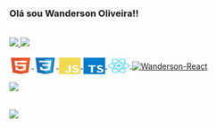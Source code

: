 ### Olá sou Wanderson Oliveira!!

<br>
<div>
  <a href="https://github.com/wanderson648">
  <img height="180em" src="https://github-readme-stats.vercel.app/api?username=wanderson648&show_icons=true&theme=dark&include_all_commits=true&count_private=true"/>
  <img height="180em" src="https://github-readme-stats.vercel.app/api/top-langs/?username=wanderson648&layout=compact&langs_count=7&theme=dark"/>
</div>
  
 <div style="display: inline_block"><br>
   <img align="center" alt="Wanderson-HTML" height="30" width="40" src="https://raw.githubusercontent.com/devicons/devicon/master/icons/html5/html5-original.svg">
   <img align="center" alt="Wanderson-CSS" height="30" width="40" src="https://raw.githubusercontent.com/devicons/devicon/master/icons/css3/css3-original.svg">
  <img align="center" alt="Wanderson-Js" height="30" width="40" src="https://raw.githubusercontent.com/devicons/devicon/master/icons/javascript/javascript-plain.svg">
  <img align="center" alt="Wanderson-Ts" height="30" width="40" src="https://raw.githubusercontent.com/devicons/devicon/master/icons/typescript/typescript-plain.svg">
  <img align="center" alt="Wanderson-React" height="30" width="40" src="https://raw.githubusercontent.com/devicons/devicon/master/icons/react/react-original.svg">
   
   <img align="center" alt="Wanderson-React" height="30" width="80" src="https://img.shields.io/badge/React_Native-20232A?style=for-the-badge&logo=react&logoColor=61DAFB">
   
  <a href="#"><img src="https://img.shields.io/badge/React_Native-20232A?style=for-the-badge&logo=react&logoColor=61DAFB"></a>
</div>
 
  ##
  
 <div> 
  <a href="https://www.linkedin.com/in/wanderson-oliveira-a1119316b" target="_blank"><img src="https://img.shields.io/badge/-LinkedIn-%230077B5?style=for-the-  badge&logo=linkedin&logoColor=white" target="_blank"></a> 
</div>
  
